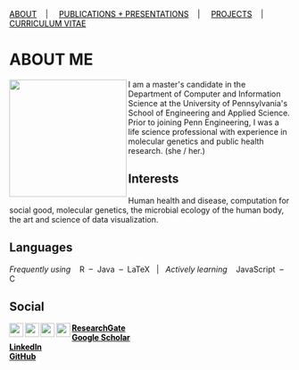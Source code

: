 <div class="topnav">
  <a href="about.html" style="color: rgb(0,0,0)"><font color="000000">ABOUT</font></a>&nbsp;&nbsp;&nbsp;&nbsp;|&nbsp;&nbsp;&nbsp;&nbsp;
  <a href="pubs.html" style="color: rgb(0,0,0)"><font color="000000">PUBLICATIONS + PRESENTATIONS</font></a>&nbsp;&nbsp;&nbsp;&nbsp;|&nbsp;&nbsp;&nbsp;&nbsp;
  <a href="projects.html" style="color: rgb(0,0,0)"><font color="000000">PROJECTS</font></a>&nbsp;&nbsp;&nbsp;&nbsp;|&nbsp;&nbsp;&nbsp;&nbsp;
  <a href="cv.html" style="color: rgb(0,0,0)"><font color="000000">CURRICULUM VITAE</font></a> 
</div>

# ABOUT ME

<img src="https://user-images.githubusercontent.com/50045763/71025066-5043d600-20d4-11ea-9eb8-d3ae779b94ab.jpg" width="210" align="left"/>

I am a master's candidate in the Department of Computer and Information Science at the University of Pennsylvania's School of Engineering and Applied Science. Prior to joining Penn Engineering, I was a life science professional with experience in molecular genetics and public health research. (she / her.)

## Interests

Human health and disease, computation for social good, molecular genetics, the microbial ecology of the human body, the art and science of data visualization.

## Languages

*Frequently using* &nbsp;&nbsp; R &nbsp;–&nbsp; Java &nbsp;–&nbsp; LaTeX &nbsp; | &nbsp;
*Actively learning* &nbsp;&nbsp; JavaScript &nbsp;–&nbsp; C

## Social


<img src="https://user-images.githubusercontent.com/50045763/72228039-1817a200-3571-11ea-8d82-7357b291dbcd.png" width="25" align="left"/>

<img src="https://user-images.githubusercontent.com/50045763/72228041-1817a200-3571-11ea-8026-66fe60e5cefc.png" width="25" align="left"/>

<img src="https://user-images.githubusercontent.com/50045763/72228214-c112cc80-3572-11ea-9ad0-fe10f357b3e2.png" width="25" align="left"/>

<img src="https://user-images.githubusercontent.com/50045763/72228212-c07a3600-3572-11ea-9ee3-aaf371aafe5e.png" width="25" align="left"/>



<div class="SOCIAL">
  <b><a href="https://www.researchgate.net/profile/Jacqueline_Maasch" style="color: rgb(0,0,0)" target="_blank"><font color="000000">ResearchGate</font></a><br>
  <a href="https://scholar.google.com/citations?user=5l9n9J8AAAAJ&hl=en&oi=ao" style="color: rgb(0,0,0)" target="_blank"><font color="000000">Google Scholar</font></a><br>
  <a href="https://www.linkedin.com/in/jmaasch/" style="color: rgb(0,0,0)" target="_blank"><font color="000000">LinkedIn</font></a><br>
    <a href="https://github.com/jmaasch" style="color: rgb(0,0,0)" target="_blank"><font color="000000">GitHub</font></a></b>
</div>



